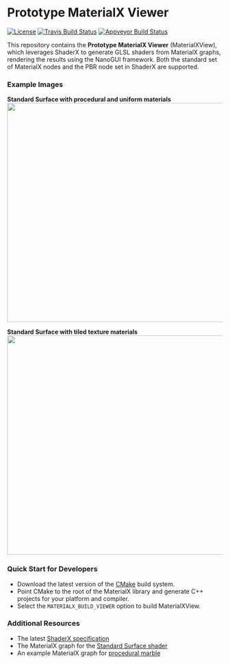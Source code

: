 # Prototype MaterialX Viewer

[![License](https://img.shields.io/badge/License-Apache%202.0-blue.svg)](https://github.com/materialx/MaterialX/blob/master/LICENSE.txt)
[![Travis Build Status](https://travis-ci.org/materialx/MaterialX.svg?branch=master)](https://travis-ci.org/materialx/MaterialX)
[![Appveyor Build Status](https://ci.appveyor.com/api/projects/status/pmlxnp5m1fve11k0?svg=true)](https://ci.appveyor.com/project/jstone-lucasfilm/materialx)

This repository contains the **Prototype MaterialX Viewer** (MaterialXView), which leverages ShaderX to generate GLSL shaders from MaterialX graphs, rendering the results using the NanoGUI framework.  Both the standard set of MaterialX nodes and the PBR node set in ShaderX are supported.

### Example Images

**Standard Surface with procedural and uniform materials**
<img src="https://github.com/jstone-dev/MaterialX/blob/adsk_contrib/dev/documents/Images/MaterialXView_StandardSurface_01.png" width="512">

**Standard Surface with tiled texture materials**
<img src="https://github.com/jstone-dev/MaterialX/blob/adsk_contrib/dev/documents/Images/MaterialXView_StandardSurface_02.png" width="512">

### Quick Start for Developers

- Download the latest version of the [CMake](https://cmake.org/) build system.
- Point CMake to the root of the MaterialX library and generate C++ projects for your platform and compiler.
- Select the `MATERIALX_BUILD_VIEWER` option to build MaterialXView.

### Additional Resources

- The latest [ShaderX specification](https://github.com/jstone-dev/MaterialX/blob/adsk_contrib/dev/documents/Specification/ShaderX.Draft.pdf)
- The MaterialX graph for the [Standard Surface shader](https://github.com/jstone-dev/MaterialX/blob/adsk_contrib/dev/documents/Specification/ShaderX.Draft.pdf)
- An example MaterialX graph for [procedural marble](https://github.com/jstone-dev/MaterialX/blob/adsk_contrib/dev/documents/TestSuite/sxpbrlib/materials/standard_surface_marble_solid.mtlx)
